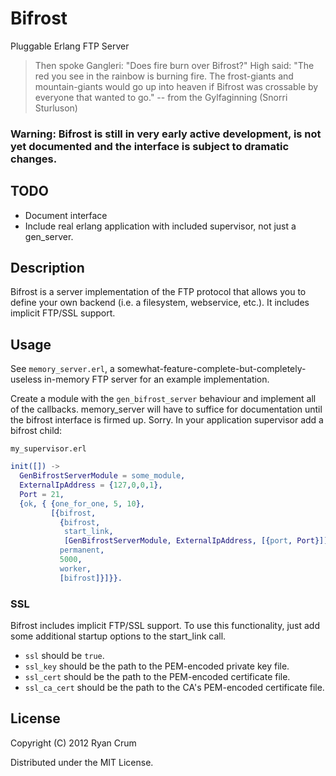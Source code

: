 # Bifrost
Pluggable Erlang FTP Server

> Then spoke Gangleri: "Does fire burn over Bifrost?"
> High said: "The red you see in the rainbow is burning fire. The
>             frost-giants and mountain-giants would go up into 
>             heaven if Bifrost was crossable by everyone that
>             wanted to go."
>  -- from the Gylfaginning (Snorri Sturluson)

### Warning: Bifrost is still in very early active development, is not yet documented and the interface is subject to dramatic changes.

## TODO

- Document interface
- Include real erlang application with included supervisor, not just a gen_server.

## Description
Bifrost is a server implementation of the FTP protocol that allows you to define your own backend (i.e. a filesystem, webservice, etc.). It includes implicit FTP/SSL support.

## Usage

See `memory_server.erl`, a somewhat-feature-complete-but-completely-useless in-memory FTP server for an example implementation.

Create a module with the `gen_bifrost_server` behaviour and implement all of the callbacks. memory_server will have to suffice for documentation until the bifrost interface is firmed up. Sorry.
In your application supervisor add a bifrost child:

`my_supervisor.erl`

```erlang
init([]) ->
  GenBifrostServerModule = some_module,
  ExternalIpAddress = {127,0,0,1},
  Port = 21,
  {ok, { {one_for_one, 5, 10},
         [{bifrost,
           {bifrost,
            start_link,
            [GenBifrostServerModule, ExternalIpAddress, [{port, Port}]]},
           permanent,
           5000,
           worker,
           [bifrost]}]}}.
```

### SSL

Bifrost includes implicit FTP/SSL support. To use this functionality, just add some additional startup options to the start_link call.

- `ssl` should be `true`.
- `ssl_key` should be the path to the PEM-encoded private key file.
- `ssl_cert` should be the path to the PEM-encoded certificate file.
- `ssl_ca_cert` should be the path to the CA's PEM-encoded certificate file.

## License

Copyright (C) 2012 Ryan Crum

Distributed under the MIT License.
